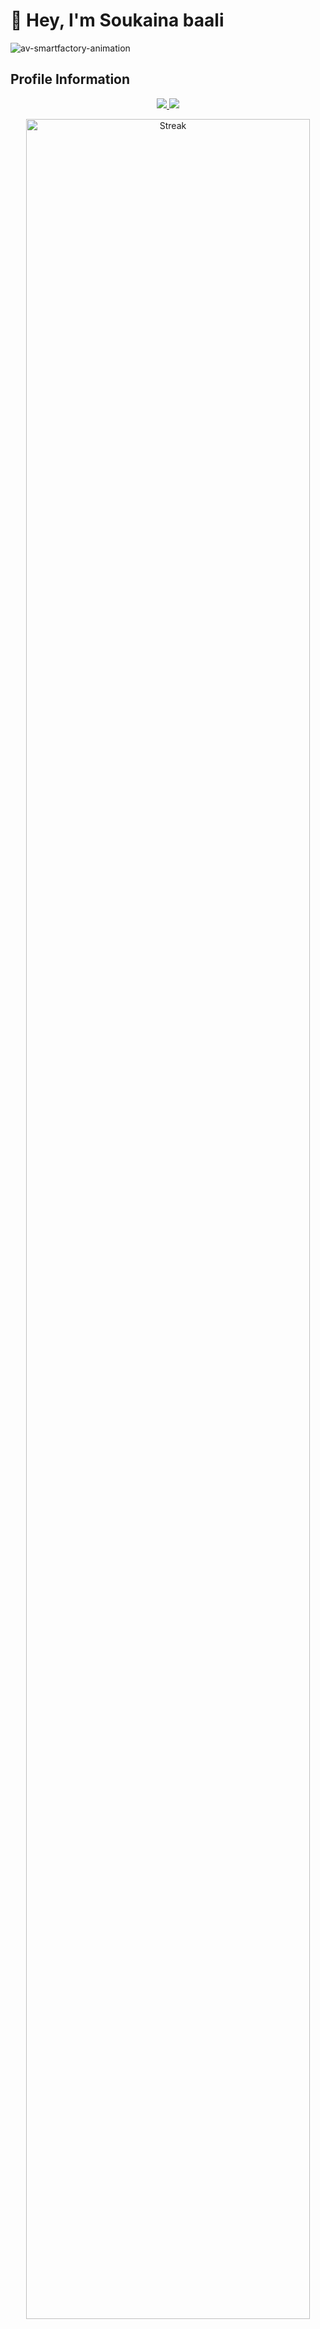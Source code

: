 # 👋 Hey, I'm Soukaina baali

![av-smartfactory-animation](https://github.com/user-attachments/assets/95f0a183-47c8-407b-81d2-19ae7e8dfb20)



##  Profile Information



<p align="center">
<a href="https://github.com/Soukaina044">
	<picture>
	<source
		srcset="https://github-readme-stats.vercel.app/api?username=Soukaina044&show_icons=true&theme=github_light&hide_border=true&bg_color=00000000"
		media="(prefers-color-scheme: light)"
	/>
	<img src="https://github-readme-stats.vercel.app/api?username=Soukaina044&show_icons=true&theme=github_dark&hide_border=true&bg_color=00000000">
	</picture>
</a>
<a href="https://github.com/Soukaina044">
	<picture>
	<source
		srcset="https://github-readme-stats.vercel.app/api/top-langs?username=Soukaina044&show_icons=true&theme=github_dark&hide_border=true&bg_color=00000000&layout=compact&langs_count=8&hide=yacc&card_width=340px"
		media="(prefers-color-scheme: light)"
	/>
	<img src="https://github-readme-stats.vercel.app/api/top-langs?username=Soukaina044&show_icons=true&theme=github_dark&hide_border=true&bg_color=00000000&layout=compact&langs_count=8&hide=yacc,java&card_width=340px">
	</picture>
</a>

<p align="center">
  <img src="https://github-readme-streak-stats.herokuapp.com/?user=Soukaina044&show_icons=true&theme=github_dark&hide_border=true" alt="Streak" style="width: 95%;" />
</p>

